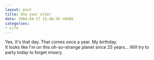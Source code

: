 ```yaml
---
layout: post
title: One year older
date: 2004-04-17 15:40:39 +0200
categories:
- Life
---
```

<p>Yes. It's that day. That comes once a year. My birthday.<br />
It looks like I'm on this oh-so-strange planet since 25 years... Will try to party today to forget misery.</p>
